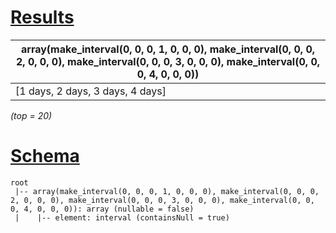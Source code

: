 # [Results](#tab/results)

|array(make_interval(0, 0, 0, 1, 0, 0, 0), make_interval(0, 0, 0, 2, 0, 0, 0), make_interval(0, 0, 0, 3, 0, 0, 0), make_interval(0, 0, 0, 4, 0, 0, 0))|
|-----------------------------------------------------------------------------------------------------------------------------------------------------|
|[1 days, 2 days, 3 days, 4 days]                                                                                                                     |

_(top = 20)_

# [Schema](#tab/schema)

```shell
root
 |-- array(make_interval(0, 0, 0, 1, 0, 0, 0), make_interval(0, 0, 0, 2, 0, 0, 0), make_interval(0, 0, 0, 3, 0, 0, 0), make_interval(0, 0, 0, 4, 0, 0, 0)): array (nullable = false)
 |    |-- element: interval (containsNull = true)

```
